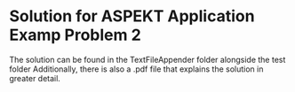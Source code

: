 # Solution for ASPEKT Application Examp Problem 2

The solution can be found in the TextFileAppender folder alongside the test folder
Additionally, there is also a .pdf file that explains the solution in greater detail. 
